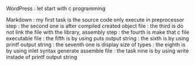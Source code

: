 WordPress
:  let start with c programming

Markdown
: my first task is the source code only execute in preprocessor step
: the second one is after compiled created object file
: the third is do not link the file with the library, assembly step
: the fourth is make that c file executable file
: the fifth is by using puts output string
: the sixth is by using printf output string
: the seventh one is display size of types
: the eighth is by using inlet syntax generate assemble file
: the task nine is by using write instade of printf output string
